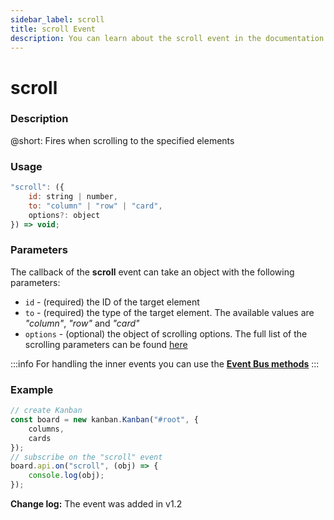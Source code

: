 ```yaml
---
sidebar_label: scroll
title: scroll Event
description: You can learn about the scroll event in the documentation of the DHTMLX JavaScript Kanban library. Browse developer guides and API reference, try out code examples and live demos, and download a free 30-day evaluation version of DHTMLX Kanban.
---
```


# scroll

### Description

@short: Fires when scrolling to the specified elements

### Usage

~~~jsx {}
"scroll": ({
    id: string | number,
    to: "column" | "row" | "card",
    options?: object
}) => void;
~~~

### Parameters

The callback of the **scroll** event can take an object with the following parameters:

- `id` - (required) the ID of the target element
- `to` - (required) the type of the target element. The available values are *"column"*, *"row"* and *"card"*
- `options` - (optional) the object of scrolling options. The full list of the scrolling parameters can be found [here](https://developer.mozilla.org/en-US/docs/Web/API/Element/scrollIntoView#parameters)

:::info
For handling the inner events you can use the [**Event Bus methods**](api/overview/main_overview.md/#event-bus-methods)
:::

### Example

~~~jsx {7-9}
// create Kanban
const board = new kanban.Kanban("#root", {
    columns,
    cards
});
// subscribe on the "scroll" event
board.api.on("scroll", (obj) => {
    console.log(obj);
});
~~~

**Change log:** The event was added in v1.2
